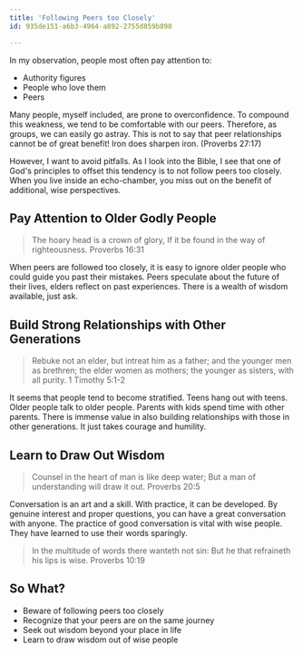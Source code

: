 ```yaml
---
title: 'Following Peers too Closely'
id: 935de151-a6b3-4964-a892-2755d859b890

---
```

In my observation, people most often pay attention to:

- Authority figures
- People who love them
- Peers

Many people, myself included, are prone to overconfidence. To compound this weakness, we tend to be comfortable with our peers. Therefore, as groups, we can easily go astray. This is not to say that peer relationships cannot be of great benefit! Iron does sharpen iron. (Proverbs 27:17)

However, I want to avoid pitfalls. As I look into the Bible, I see that one of God's principles to offset this tendency is to not follow peers too closely. When you live inside an echo-chamber, you miss out on the benefit of additional, wise perspectives.

## Pay Attention to Older Godly People

> The hoary head is a crown of glory, If it be found in the way of righteousness.
> Proverbs 16:31

When peers are followed too closely, it is easy to ignore older people who could guide you past their mistakes. Peers speculate about the future of their lives, elders reflect on past experiences. There is a wealth of wisdom available, just ask.

## Build Strong Relationships with Other Generations

> Rebuke not an elder, but intreat him as a father; and the younger men as brethren; the elder women as mothers; the younger as sisters, with all purity.
> 1 Timothy 5:1-2

It seems that people tend to become stratified. Teens hang out with teens. Older people talk to older people. Parents with kids spend time with other parents. There is immense value in also building relationships with those in other generations. It just takes courage and humility.

## Learn to Draw Out Wisdom

> Counsel in the heart of man is like deep water; But a man of understanding will draw it out.
> Proverbs 20:5

Conversation is an art and a skill. With practice, it can be developed. By genuine interest and proper questions, you can have a great conversation with anyone. The practice of good conversation is vital with wise people. They have learned to use their words sparingly.

> In the multitude of words there wanteth not sin: But he that refraineth his lips is wise.
> Proverbs 10:19

## So What?

- Beware of following peers too closely
- Recognize that your peers are on the same journey
- Seek out wisdom beyond your place in life
- Learn to draw wisdom out of wise people

